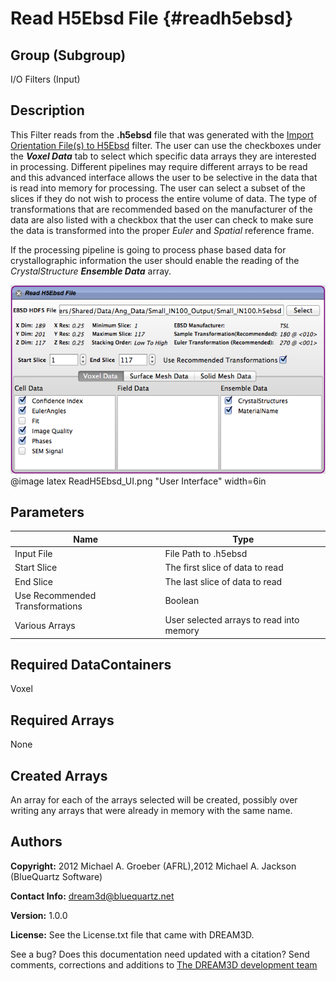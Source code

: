Read H5Ebsd File {#readh5ebsd}
======

## Group (Subgroup) ##
I/O Filters (Input)


## Description ##

This Filter reads from the **.h5ebsd** file that was generated with the [Import Orientation File(s) to H5Ebsd](ebsdtoh5ebsd.html) filter. The user can use the checkboxes under the _**Voxel Data**_ tab to select which specific data arrays they are interested in processing. Different pipelines may require different arrays to be read and this advanced interface allows the user to be selective in the data that is read into memory for processing. The user can select a subset of the slices if they do not wish to process the entire volume of data. The type of transformations that are recommended based on the manufacturer of the data are also listed with a checkbox that the user can check to make sure the data is transformed into the proper _Euler_ and _Spatial_ reference frame.

If the processing pipeline is going to process phase based data for crystallographic information the user should enable the reading of the _CrystalStructure_ _**Ensemble Data**_ array.

![Read H5Ebsd File User Interface](ReadH5Ebsd_UI.png)
@image latex ReadH5Ebsd_UI.png "User Interface" width=6in


## Parameters ##

| Name | Type |
|------|------|
| Input File | File Path to .h5ebsd |
| Start Slice | The first slice of data to read |
| End Slice | The last slice of data to read |
| Use Recommended Transformations | Boolean |
| Various Arrays | User selected arrays to read into memory |

## Required DataContainers ##

Voxel

## Required Arrays ##

None

## Created Arrays ##

An array for each of the arrays selected will be created, possibly over writing any arrays that were already in memory with the same name.

## Authors ##

**Copyright:** 2012 Michael A. Groeber (AFRL),2012 Michael A. Jackson (BlueQuartz Software)

**Contact Info:** dream3d@bluequartz.net

**Version:** 1.0.0

**License:**  See the License.txt file that came with DREAM3D.




See a bug? Does this documentation need updated with a citation? Send comments, corrections and additions to [The DREAM3D development team](mailto:dream3d@bluequartz.net?subject=Documentation%20Correction)

